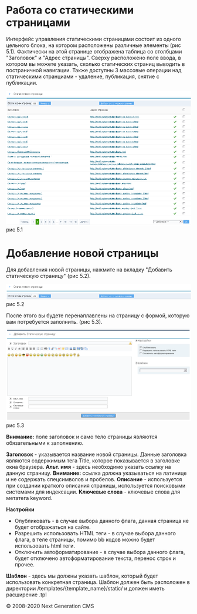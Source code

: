 Работа со статическими страницами
=================================

Интерфейс управления статическими страницами состоит из одного цельного блока, на котором расположены различные элементы (рис 5.1).
 Фактически на этой странице отображена таблица со столбцами "Заголовок" и "Адрес страницы".
 Сверху расположено поле ввода, в котором вы можете указать, сколько статических страниц выводить в постраничной навигации.
 Также доступны 3 массовые операции над статическими странциами - удаление, публикация, снятие с публикации.

![](images/screenshots/static_1.png)
рис 5.1

Добавление новой страницы
=========================

Для добавления новой страницы, нажмите на вкладку "Добавить статическую страницу" (рис 5.2).

![](images/screenshots/static_2.png)
рис 5.2

После этого вы будете перенаплавлены на страницу с формой, которую вам потребуется заполнить. (рис 5.3).

![](images/screenshots/static_3.png)
рис 5.3

**Внимание:** поле заголовок и само тело страницы являются обязательными к заполнению.

**Заголовок** - указывается название новой страницы. Данные заголовка являются содержимым тега Title, которое показывается в заголовке окна браузера.
 **Альт. имя** - здесь необходимо указать ссылку на данную страницу. **Внимание:** ссылка должна указываться на латинице и не содержать спецсимволов и пробелов.
 **Описание** - используется при создании краткого описания страницы, используется поисковыми системами для индексации.
 **Ключевые слова** - ключевые слова для метатега keyword.

**Настройки**

-   Опубликовать - в случае выбора данного флага, данная страница не будет отображаться на сайте.
-   Разрешить использовать HTML теги - в случае выбора данного флага, в теле страницы, помимо bb кодов можно будет использовать html теги.
-   Отключить автоформатирование - в случае выбора данного флага, будет отключено автоформатирование текста, перенос строк и прочее.

**Шаблон** - здесь мы должны указать шаблон, который будет использовать конкретная страница.
 Шаблон должен быть расположен в директории /templates/{template\_name}/static/ и должен иметь расширение .tpl

© 2008-2020 Next Generation CMS
